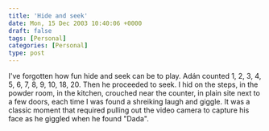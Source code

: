 ```yaml
---
title: 'Hide and seek'
date: Mon, 15 Dec 2003 10:40:06 +0000
draft: false
tags: [Personal]
categories: [Personal]
type: post
---
```


I've forgotten how fun hide and seek can be to play. Adán counted 1, 2, 3, 4, 5, 6, 7, 8, 9, 10, 18, 20. Then he proceeded to seek. I hid on the steps, in the powder room, in the kitchen, crouched near the counter, in plain site next to a few doors, each time I was found a shreiking laugh and giggle. It was a classic moment that required pulling out the video camera to capture his face as he giggled when he found "Dada".